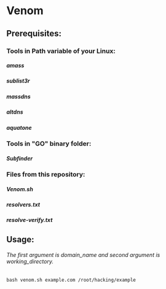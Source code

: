 # Venom
## Prerequisites:
### Tools in Path variable of your Linux:
##### amass
##### sublist3r
##### massdns
##### altdns
##### aquatone

### Tools in "GO" binary folder:
##### Subfinder

### Files from this repository:
##### Venom.sh
##### resolvers.txt
##### resolve-verify.txt

## Usage:
###### The first argument is domain_name and second argument is working_directory.
```
bash venom.sh example.com /root/hacking/example
```
